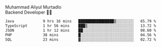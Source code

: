 Muhammad Aliyul Murtadlo
<br>
Backend Developer 👨‍💻
<br>
<!--START_SECTION:waka-->

```txt
Java             9 hrs 16 mins   ████████████████▒░░░░░░░░   65.79 %
TypeScript       1 hr 56 mins    ███▒░░░░░░░░░░░░░░░░░░░░░   13.72 %
JSON             1 hr 12 mins    ██░░░░░░░░░░░░░░░░░░░░░░░   08.60 %
PHP              38 mins         █░░░░░░░░░░░░░░░░░░░░░░░░   04.56 %
SQL              23 mins         ▓░░░░░░░░░░░░░░░░░░░░░░░░   02.72 %
```

<!--END_SECTION:waka-->
